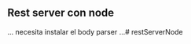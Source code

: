 ## Rest server con node

...
necesita instalar el body parser
...#   r e s t S e r v e r N o d e  
 